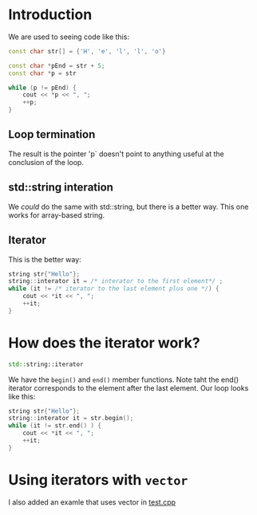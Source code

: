 # Introduction

We are used to seeing code like this:

```cpp
const char str[] = {'H', 'e', 'l', 'l', 'o'}

const char *pEnd = str + 5;
const char *p = str

while (p != pEnd) {
    cout << *p << ", ";
    ++p;
}
```

## Loop termination

The result is the pointer 'p` doesn't point to anything useful at the conclusion of the loop.

## std::string interation

We  _could_ do the same with std::string, but there is a better way.  This one works for array-based string.

## Iterator

This is the better way:

```cpp
string str{"Hello"};
string::interator it = /* interator to the first element*/ ;
while (it != /* iterator to the last element plus one */) {
    cout << *it << ", ";
    ++it;
}
```

# How does the iterator work?

```cpp
std::string::iterator
```

We have the `begin()` and `end()` member functions.  Note taht the end() iterator corresponds to the element after the last element.  Our loop looks like this:

```cpp
string str{"Hello"};
string::interator it = str.begin();
while (it != str.end() ) {
    cout << *it << ", ";
    ++it;
}
```


# Using iterators with `vector`

I also added an examle that uses vector<int> in [test.cpp](test.cpp)
